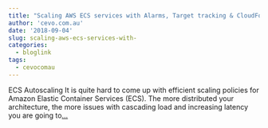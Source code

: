 ```yaml
---
title: "Scaling AWS ECS services with Alarms, Target tracking & CloudFormation"
author: 'cevo.com.au'
date: '2018-09-04'
slug: scaling-aws-ecs-services-with-
categories:
  - bloglink
tags:
  - cevocomau
---
```


ECS Autoscaling It is quite hard to come up with efficient scaling policies for Amazon Elastic Container Services (ECS). The more distributed your architecture, the more issues with cascading load and increasing latency you are going to[... <i class="fas fa-external-link-alt"></i>](https://cevo.com.au/post/2018-09-04-ecs-autoscaling/)

